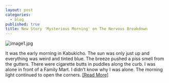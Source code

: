 ```yaml
---
layout: post
categories:
  - blog
published: true
title: New Story 'Mysterious Morning' on The Nervous Breakdown
---
```

![image1.jpg]({{site.baseurl}}/media/image1.jpg)


It was the early morning in Kabukicho. The sun was only just up and everything was weird and tinted blue. The breeze pushed a piss smell from the gutters. There were cigarette butts in puddles along the curb. I was alone in front of a Family Mart. I didn’t know why I was alone. The morning light continued to open the corners. [[Read More]](http://thenervousbreakdown.com/?p=135831&preview=1&_ppp=ab6afb0064)
